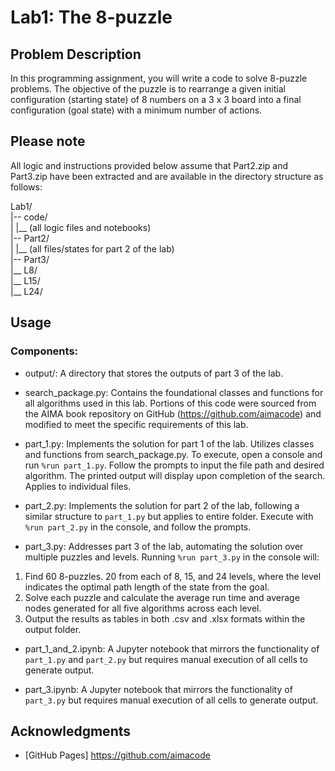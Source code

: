 # Lab1: The 8-puzzle

## Problem Description
In this programming assignment, you will write a code to solve 8-puzzle problems. The objective
of the puzzle is to rearrange a given initial configuration (starting state) of 8 numbers on a 3 x 3
board into a final configuration (goal state) with a minimum number of actions.

## Please note
All logic and instructions provided below assume that Part2.zip and Part3.zip have been extracted and are available in the directory structure as follows:

Lab1/\
|-- code/\
|     |__ (all logic files and notebooks)\
|-- Part2/\
|     |__ (all files/states for part 2 of the lab)\
|-- Part3/\
      |__ L8/\
      |__ L15/\
      |__ L24/

## Usage

### Components:

- output/: A directory that stores the outputs of part 3 of the lab.

- search_package.py: Contains the foundational classes and functions for all algorithms used in this lab. Portions of this code were sourced from the AIMA book repository on GitHub (https://github.com/aimacode) and modified to meet the specific requirements of this lab.

- part_1.py:  Implements the solution for part 1 of the lab. Utilizes classes and functions from search_package.py. To execute, open a console and run `%run part_1.py`. Follow the prompts to input the file path and desired algorithm. The printed output will display upon completion of the search. Applies to individual files.

- part_2.py: Implements the solution for part 2 of the lab, following a similar structure to `part_1.py` but applies to entire folder. Execute with `%run part_2.py` in the console, and follow the prompts.

- part_3.py: Addresses part 3 of the lab, automating the solution over multiple puzzles and levels. Running `%run part_3.py` in the console will:
1. Find 60 8-puzzles. 20 from each of 8, 15, and 24 levels, where the level indicates the optimal path length of the state from the goal.
2. Solve each puzzle and calculate the average run time and average nodes generated for all five algorithms across each level.
3. Output the results as tables in both .csv and .xlsx formats within the output folder.

- part_1_and_2.ipynb: A Jupyter notebook that mirrors the functionality of `part_1.py` and `part_2.py` but requires manual execution of all cells to generate output.

- part_3.ipynb: A Jupyter notebook that mirrors the functionality of `part_3.py` but requires manual execution of all cells to generate output.


## Acknowledgments
- [GitHub Pages] https://github.com/aimacode 
